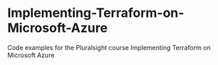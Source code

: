 # Implementing-Terraform-on-Microsoft-Azure
Code examples for the Pluralsight course Implementing Terraform on Microsoft Azure
